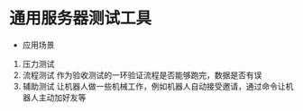# 通用服务器测试工具

* 应用场景

1. 压力测试
2. 流程测试
作为验收测试的一环验证流程是否能够跑完，数据是否有误
3. 辅助测试
让机器人做一些机械工作，例如机器人自动接受邀请，通过命令让机器人主动加好友等

